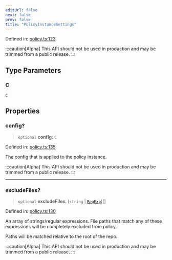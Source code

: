 ```yaml
---
editUrl: false
next: false
prev: false
title: "PolicyInstanceSettings"
---
```


Defined in: [policy.ts:123](https://github.com/tylerbutler/tools-monorepo/blob/main/packages/repopo/src/policy.ts#L123)

:::caution[Alpha]
This API should not be used in production and may be trimmed from a public release.
:::

## Type Parameters

### C

`C`

## Properties

### config?

> `optional` **config**: `C`

Defined in: [policy.ts:135](https://github.com/tylerbutler/tools-monorepo/blob/main/packages/repopo/src/policy.ts#L135)

The config that is applied to the policy instance.

:::caution[Alpha]
This API should not be used in production and may be trimmed from a public release.
:::

***

### excludeFiles?

> `optional` **excludeFiles**: (`string` \| [`RegExp`](https://developer.mozilla.org/docs/Web/JavaScript/Reference/Global_Objects/RegExp))[]

Defined in: [policy.ts:130](https://github.com/tylerbutler/tools-monorepo/blob/main/packages/repopo/src/policy.ts#L130)

An array of strings/regular expressions. File paths that match any of these expressions will be completely excluded
from policy.

Paths will be matched relative to the root of the repo.

:::caution[Alpha]
This API should not be used in production and may be trimmed from a public release.
:::
